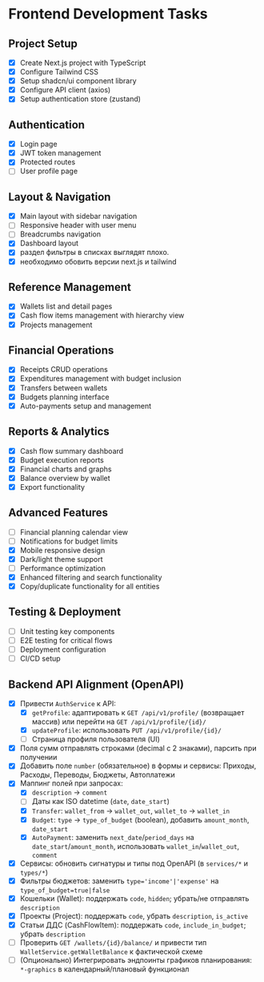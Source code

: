 # Frontend Development Tasks

## Project Setup
- [x] Create Next.js project with TypeScript
- [x] Configure Tailwind CSS
- [x] Setup shadcn/ui component library
- [x] Configure API client (axios)
- [x] Setup authentication store (zustand)

## Authentication
- [x] Login page
- [x] JWT token management
- [x] Protected routes
- [ ] User profile page

## Layout & Navigation
- [x] Main layout with sidebar navigation
- [ ] Responsive header with user menu
 - [ ] Breadcrumbs navigation
- [x] Dashboard layout
- [x] раздел фильтры в списках выглядят  плохо. 
- [x] необходимо обовить версии next.js и tailwind

## Reference Management
- [x] Wallets list and detail pages
- [x] Cash flow items management with hierarchy view
- [x] Projects management

## Financial Operations
- [x] Receipts CRUD operations
- [x] Expenditures management with budget inclusion
- [x] Transfers between wallets
- [x] Budgets planning interface
- [x] Auto-payments setup and management

## Reports & Analytics
- [x] Cash flow summary dashboard
- [x] Budget execution reports
- [x] Financial charts and graphs
- [x] Balance overview by wallet
- [x] Export functionality

## Advanced Features
- [ ] Financial planning calendar view
- [ ] Notifications for budget limits
- [x] Mobile responsive design
- [x] Dark/light theme support
 - [ ] Performance optimization
  - [x] Enhanced filtering and search functionality
  - [x] Copy/duplicate functionality for all entities

## Testing & Deployment
- [ ] Unit testing key components
- [ ] E2E testing for critical flows
- [ ] Deployment configuration
- [ ] CI/CD setup

## Backend API Alignment (OpenAPI)
- [x] Привести `AuthService` к API:
  - [x] `getProfile`: адаптировать к `GET /api/v1/profile/` (возвращает массив) или перейти на `GET /api/v1/profile/{id}/`
  - [x] `updateProfile`: использовать `PUT /api/v1/profile/{id}/`
  - [ ] Страница профиля пользователя (UI)
- [x] Поля сумм отправлять строками (decimal c 2 знаками), парсить при получении
- [x] Добавить поле `number` (обязательное) в формы и сервисы: Приходы, Расходы, Переводы, Бюджеты, Автоплатежи
- [x] Маппинг полей при запросах:
  - [x] `description` → `comment`
  - [ ] Даты как ISO datetime (`date`, `date_start`)
  - [x] `Transfer`: `wallet_from` → `wallet_out`, `wallet_to` → `wallet_in`
  - [x] `Budget`: `type` → `type_of_budget` (boolean), добавить `amount_month`, `date_start`
  - [x] `AutoPayment`: заменить `next_date`/`period_days` на `date_start`/`amount_month`, использовать `wallet_in`/`wallet_out`, `comment`
- [x] Сервисы: обновить сигнатуры и типы под OpenAPI (в `services/*` и `types/*`)
- [x] Фильтры бюджетов: заменить `type='income'|'expense'` на `type_of_budget=true|false`
- [x] Кошельки (Wallet): поддержать `code`, `hidden`; убрать/не отправлять `description`
- [x] Проекты (Project): поддержать `code`, убрать `description`, `is_active`
- [x] Статьи ДДС (CashFlowItem): поддержать `code`, `include_in_budget`; убрать `description`
- [ ] Проверить `GET /wallets/{id}/balance/` и привести тип `WalletService.getWalletBalance` к фактической схеме
- [ ] (Опционально) Интегрировать эндпоинты графиков планирования: `*-graphics` в календарный/плановый функционал

